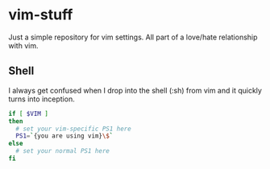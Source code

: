 # vim-stuff

Just a simple repository for vim settings.  All part of a love/hate relationship with vim.

## Shell
I always get confused when I drop into the shell (:sh) from vim and it quickly turns into inception.
``` bash
if [ $VIM ]
then
  # set your vim-specific PS1 here
  PS1=`{you are using vim}\$`
else
  # set your normal PS1 here
fi
```
